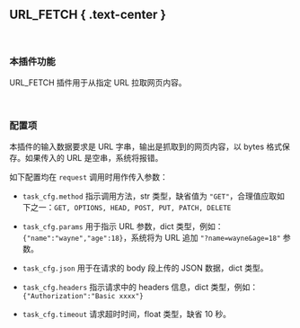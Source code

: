 URL_FETCH { .text-center }
----------

&nbsp;

### 本插件功能

URL_FETCH 插件用于从指定 URL 拉取网页内容。

&nbsp;

### 配置项

本插件的输入数据要求是 URL 字串，输出是抓取到的网页内容，以 bytes 格式保存。如果传入的 URL 是空串，系统将报错。

如下配置均在 `request` 调用时用作传入参数：

- `task_cfg.method` 指示调用方法，str 类型，缺省值为 `"GET"`，合理值应取如下之一：`GET, OPTIONS, HEAD, POST, PUT, PATCH, DELETE`

- `task_cfg.params` 用于指示 URL 参数，dict 类型，例如：`{"name":"wayne","age":18}`，系统将为 URL 追加 `"?name=wayne&age=18"` 参数。

- `task_cfg.json` 用于在请求的 body 段上传的 JSON 数据，dict 类型。

- `task_cfg.headers` 指示请求中的 headers 信息，dict 类型，例如：`{"Authorization":"Basic xxxx"}`

- `task_cfg.timeout` 请求超时时间，float 类型，缺省 10 秒。

&nbsp;

